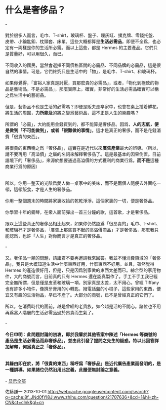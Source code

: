 # 什么是奢侈品？

<div class="fixed-summary zm-editable-content clearfix">-<br><br>對於很多人而言，毛巾、T-shirt，玻璃杯、盤子、煙灰缸、撲克牌、零錢托盤、皮帶、小鑰匙釦、枕頭套、床單，這些大概都算是<b>生活必需品</b>。即便不全爲，也必定有一両樣是你的生活所必需。而以上這些，都是 Hermes 的主要產品。它們只是質量好，可以用很久，而已。<br><br>不同收入的國民，當然會選擇不同價格區間的必需品、不同品牌的必需品，這是很自然的事情。可是，它們終究只是生活中的「物」，是毛巾、T-shirt、和玻璃杯。<br><br>如果你覺得，「富裕人家真是討厭，買那麼貴的必需品」，或者，「物化到極致的物品是藝術品，不是必需品」，那麼實際上，確實，非常好的生活必需品確實可以稱之爲生活中的藝術品。<br><br>但是，藝術品不也是生活的必需嗎？即便是贩夫走卒家中，也會在桌上插着鮮花。將生活的周圍，<b>力所能及</b>的將之變爲藝術品，這不正是人生的樂趣嗎？<br><br>所謂的「必需」，大約能用金錢買到的，都不能算是奢侈品。因爲，<b>人的志氣，便是做到「不可能做到」，或者「很難做的事情」</b>，這才是真正的奢侈，而不是花錢消費「很貴的東西」。<br><br>將很貴的東西稱之爲「奢侈品」，這實在是近代以來<b>廣告產業</b>最大的誤導。（所以，請不要再用「高溢價」之屬的名詞來解釋奢侈品了。這是最基本的因果倒置。目前語境下的「奢侈品」，來源於想要通過高溢價的方式獲利的商業行爲，<b>而不是</b>這種商業行爲的原因）<br><br><br>所以，你用一整天的光陰爲愛人做一桌家中的美味，而不是兩個人隨便去外面吃一頓，這頓飯食，才是人生的奢侈品。<br><br>你用一整個週末的時間將家裏收拾的乾乾淨淨，這個家裏的一切，便是奢侈品。<br><br>你學習十年的鋼琴，在衆人面前彈出一首三分鐘的歌，這首歌，才是奢侈品。<br><br>跟以上這些真正的奢侈品相比起來，如果你仍然認爲「很昂貴的」毛巾、t-shirt、和玻璃杯才是奢侈品，「廣告上那些買不起的高溢價商品」才是奢侈品，那麼我只能認爲，也許「人生」對你而言才是真正的奢侈品。<br><br>-<br><br>又。奢侈品一類的問題，請諸君不要再邀請我來回答。我並不懂消費領域的「奢侈品」，我只是大概知道生活中什麼東西好用，什麼東西不好用。並且，雖然覺得 Hermes 的產造很好用，但是，只是因爲別家做的東西太差而已。綜合型的家用物件，大的商號而言，目前真的只有 Hermes 還在認真製作了。手工不手工我已經完全無所謂，但是僅是皮革和玻璃一項，別家真是太差，太不用心。曾經 Tiffany 也有許多小物件，像擠牙膏用的小轉匙，撥電話盤的小棍子，這些家用的東西，便宜又有趣的生活物品，早已不產了。大部分的商號，已不是曾經真正的它們了。<br><br>所以，在消費時代的面前，越是曾經的老貴族，如今越是活的不開心。諸位也不用再爲富人階層的生活必需品過於昂貴而生氣了。<br><br>-<br><br><b>今日申明：此問題討論的初衷，即於我輩於其他答案中陳述「Hermes 等商號的產品是生活必需品而非奢侈品」，並由此引發了提問之先生的疑惑。特以此回答詳加解釋，何爲真正之「奢侈品」。</b><br><br><br><b>其緣由即在於，將「很貴的東西」稱呼爲「奢侈品」是近代廣告產業而發明的，是一種誤導。如果諸位仍然沿用此定義，此題便無討論之意義。</b><br><br>-
<a href="/question/21707636/answer/19064965" class="toggle-expand">显示全部</a>
<div class="fixed-summary-mask"></div>
</div>

佐藤謙一 2013-10-01 http://webcache.googleusercontent.com/search?q=cache:8f_JNd0fYl8J:www.zhihu.com/question/21707636+&cd=1&hl=zh-CN&ct=clnk&gl=cn